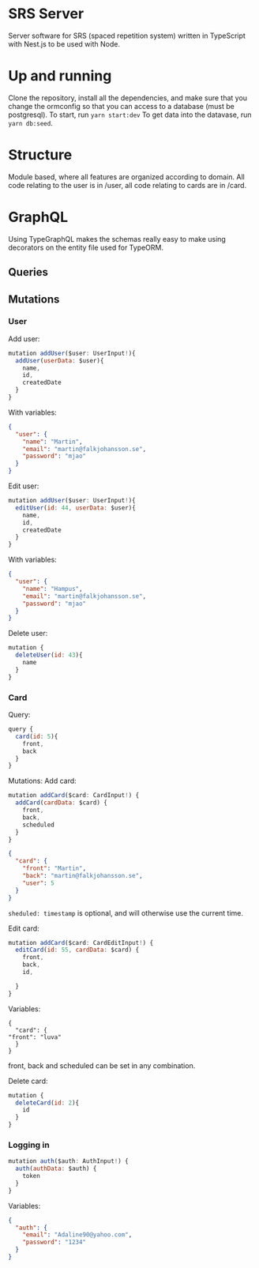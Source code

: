 # SRS Server

Server software for SRS (spaced repetition system) written in TypeScript with Nest.js to be used with Node.

# Up and running

Clone the repository, install all the dependencies, and make sure that you change the ormconfig so that you can access to a database (must be postgresql). To start, run `yarn start:dev` To get data into the datavase, run `yarn db:seed`.

# Structure

Module based, where all features are organized according to domain. All code relating to the user is in /user, all code relating to cards are in /card.

# GraphQL

Using TypeGraphQL makes the schemas really easy to make using decorators on the entity file used for TypeORM.

## Queries

## Mutations

### User

Add user:

```js
mutation addUser($user: UserInput!){
  addUser(userData: $user){
    name,
    id,
    createdDate
  }
}
```

With variables:

```json
{
  "user": {
    "name": "Martin",
    "email": "martin@falkjohansson.se",
    "password": "mjao"
  }
}
```

Edit user:

```js
mutation addUser($user: UserInput!){
  editUser(id: 44, userData: $user){
    name,
    id,
    createdDate
  }
}
```

With variables:

```json
{
  "user": {
    "name": "Hampus",
    "email": "martin@falkjohansson.se",
    "password": "mjao"
  }
}
```

Delete user:

```js
mutation {
  deleteUser(id: 43){
    name
  }
}
```

### Card

Query:

```js
query {
  card(id: 5){
    front,
    back
  }
}
```

Mutations:
Add card:

```js
mutation addCard($card: CardInput!) {
  addCard(cardData: $card) {
    front,
    back,
    scheduled
  }
}
```

```json
{
  "card": {
    "front": "Martin",
    "back": "martin@falkjohansson.se",
    "user": 5
  }
}
```

`sheduled: timestamp` is optional, and will otherwise use the current time.

Edit card:

```js
mutation addCard($card: CardEditInput!) {
  editCard(id: 55, cardData: $card) {
    front,
    back,
    id,

  }
}
```

Variables:

```
{
  "card": {
"front": "luva"
  }
}
```

front, back and scheduled can be set in any combination.

Delete card:

```js
mutation {
  deleteCard(id: 2){
    id
  }
}
```

### Logging in

```js
mutation auth($auth: AuthInput!) {
  auth(authData: $auth) {
    token
  }
}
```

Variables:

```json
{
  "auth": {
    "email": "Adaline90@yahoo.com",
    "password": "1234"
  }
}
```
